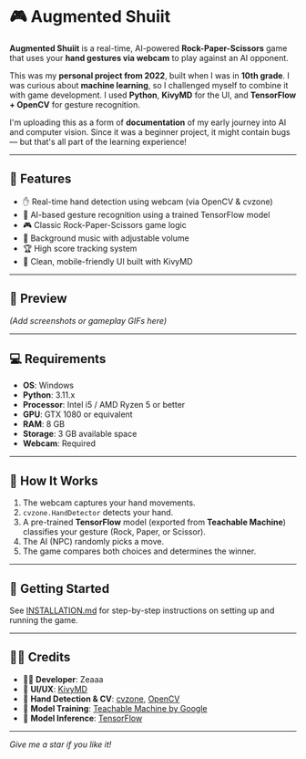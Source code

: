 # 🎮 Augmented Shuiit

**Augmented Shuiit** is a real-time, AI-powered **Rock-Paper-Scissors** game that uses your **hand gestures via webcam** to play against an AI opponent.

This was my **personal project from 2022**, built when I was in **10th grade**. I was curious about **machine learning**, so I challenged myself to combine it with game development. I used **Python**, **KivyMD** for the UI, and **TensorFlow + OpenCV** for gesture recognition.

I'm uploading this as a form of **documentation** of my early journey into AI and computer vision. Since it was a beginner project, it might contain bugs — but that's all part of the learning experience!

---

## 🧠 Features

- ✋ Real-time hand detection using webcam (via OpenCV & cvzone)  
- 🧠 AI-based gesture recognition using a trained TensorFlow model  
- 🎮 Classic Rock-Paper-Scissors game logic  
- 🎵 Background music with adjustable volume  
- 🏆 High score tracking system  
- 🎨 Clean, mobile-friendly UI built with KivyMD  

---

## 📸 Preview

*(Add screenshots or gameplay GIFs here)*

---

## 💻 Requirements

- **OS**: Windows  
- **Python**: 3.11.x  
- **Processor**: Intel i5 / AMD Ryzen 5 or better  
- **GPU**: GTX 1080 or equivalent  
- **RAM**: 8 GB  
- **Storage**: 3 GB available space  
- **Webcam**: Required  

---

## 🧰 How It Works

1. The webcam captures your hand movements.  
2. `cvzone.HandDetector` detects your hand.  
3. A pre-trained **TensorFlow** model (exported from **Teachable Machine**) classifies your gesture (Rock, Paper, or Scissor).  
4. The AI (NPC) randomly picks a move.  
5. The game compares both choices and determines the winner.

---

## 🚀 Getting Started

See [INSTALLATION.md](INSTALLATION.md) for step-by-step instructions on setting up and running the game.

---

## 🧑‍🎨 Credits

- 👨‍💻 **Developer**: Zeaaa  
- 🎨 **UI/UX**: [KivyMD](https://github.com/kivymd/KivyMD)  
- 🧠 **Hand Detection & CV**: [cvzone](https://github.com/cvzone/cvzone), [OpenCV](https://opencv.org/)  
- 🧪 **Model Training**: [Teachable Machine by Google](https://teachablemachine.withgoogle.com/)  
- 🧠 **Model Inference**: [TensorFlow](https://www.tensorflow.org/)

---

*Give me a star if you like it!*

